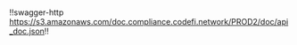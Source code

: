 <style>

    .md-source-date {
      display:  none;
    }

    .md-sidebar {
      display:  none;
    }

    .md-content__button {
    display: none;
    }

</style>


<h1></h1>

!!swagger-http https://s3.amazonaws.com/doc.compliance.codefi.network/PROD2/doc/api_doc.json!!